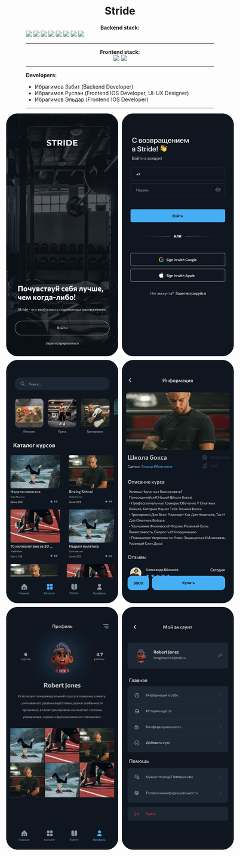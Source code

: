 <h1 align="center">Stride</h1>

<center><b>Backend stack:</b></center>     

<div>
    <img src="https://img.shields.io/badge/DJANGO-REST-ff1709?style=for-the-badge&logo=django&logoColor=white&color=ff1709&labelColor=gray">
    <img src="https://img.shields.io/badge/PostgreSQL-4169E1.svg?style=for-the-badge&logo=PostgreSQL&logoColor=white">
    <img src="https://img.shields.io/badge/Redis-DC382D.svg?style=for-the-badge&logo=Redis&logoColor=white">
    <img src="https://img.shields.io/badge/Docker-2496ED.svg?style=for-the-badge&logo=Docker&logoColor=white">
    <img src="https://img.shields.io/badge/Postman-FF6C37.svg?style=for-the-badge&logo=Postman&logoColor=white">
    <img src="https://img.shields.io/badge/-Linux-185885?logo=linux&style=for-the-badge&logoColor=fff">
    <img src="https://img.shields.io/badge/nginx-%23009639.svg?style=for-the-badge&logo=nginx&logoColor=white">
    <img src="https://img.shields.io/badge/git-%23F05033.svg?style=for-the-badge&logo=git&logoColor=white">
</div>

---

<center><b>Frontend stack:</b></center>     

<div style="display: flex; gap: 5px; justify-content: center;">
    <img src="https://img.shields.io/badge/swift-F54A2A?style=for-the-badge&logo=swift&logoColor=white">
    <img src="https://img.shields.io/badge/git-%23F05033.svg?style=for-the-badge&logo=git&logoColor=white">
</div>

---

**Developers:**

- Ибрагимов Забит (Backend Developer)
- Ибрагимов Руслан (Frontend IOS Developer, UI-UX Designer)
- Ибрагимов Эльдар (Frontend IOS Developer)

---
<div style="display: grid; grid-template-columns: repeat(2, 300px);; justify-content: center; gap: 10px">
    <img style="width: 300px; display: inline-block;" src="/images/Start.png">
    <img style="width: 300px; display: inline-block;" src="/images/Vhod.png">
    <img style="width: 300px; display: inline-block;" src="/images/catalog.png">
    <img style="width: 300px; display: inline-block;" src="/images/courses.png">
    <img style="width: 300px; display: inline-block;" src="/images/Profile.png">
    <img style="width: 300px; display: inline-block;" src="/images/ProfileSettings.png">
</div>